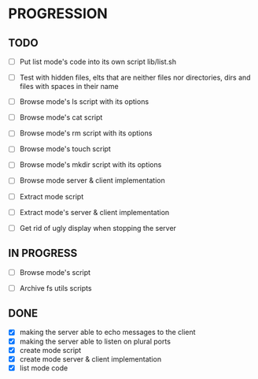 # PROGRESSION

## TODO
+ [ ] Put list mode's code into its own script lib/list.sh
+ [ ] Test with hidden files, elts that are neither files nor directories, dirs and files with spaces in their name

+ [ ] Browse mode's ls script with its options
+ [ ] Browse mode's cat script
+ [ ] Browse mode's rm script with its options
+ [ ] Browse mode's touch script
+ [ ] Browse mode's mkdir script with its options
+ [ ] Browse mode server & client implementation

+ [ ] Extract mode script
+ [ ] Extract mode's server & client implementation

+ [ ] Get rid of ugly display when stopping the server


## IN PROGRESS
+ [ ] Browse mode's script
+ [ ] Archive fs utils scripts


## DONE
+ [X] making the server able to echo messages to the client
+ [X] making the server able to listen on plural ports
+ [X] create mode script
+ [X] create mode server & client implementation
+ [X] list mode code
